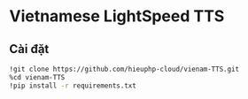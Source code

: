 # Vietnamese LightSpeed TTS

## Cài đặt
```bash
!git clone https://github.com/hieuphp-cloud/vienam-TTS.git
%cd vienam-TTS
!pip install -r requirements.txt
